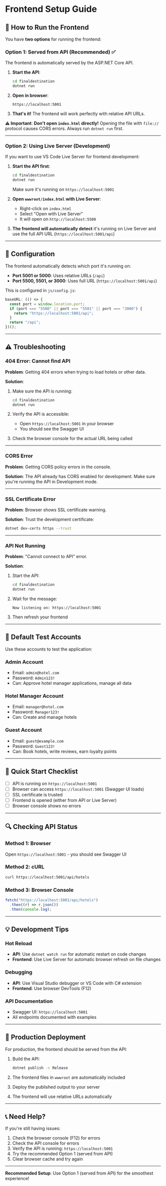 # Frontend Setup Guide

## 🚀 How to Run the Frontend

You have **two options** for running the frontend:

### **Option 1: Served from API (Recommended) ✅**

The frontend is automatically served by the ASP.NET Core API.

1. **Start the API**:

   ```bash
   cd finaldestination
   dotnet run
   ```

2. **Open in browser**:

   ```
   https://localhost:5001
   ```

3. **That's it!** The frontend will work perfectly with relative API URLs.

**⚠️ Important**: **Don't open `index.html` directly!** Opening the file with `file://` protocol causes CORS errors. Always run `dotnet run` first.

---

### **Option 2: Using Live Server (Development)**

If you want to use VS Code Live Server for frontend development:

1. **Start the API first**:

   ```bash
   cd finaldestination
   dotnet run
   ```

   Make sure it's running on `https://localhost:5001`

2. **Open `wwwroot/index.html` with Live Server**:

   - Right-click on `index.html`
   - Select "Open with Live Server"
   - It will open on `http://localhost:5500`

3. **The frontend will automatically detect** it's running on Live Server and use the full API URL (`https://localhost:5001/api`)

---

## 🔧 Configuration

The frontend automatically detects which port it's running on:

- **Port 5001 or 5000**: Uses relative URLs (`/api`)
- **Port 5500, 5501, or 3000**: Uses full URL (`https://localhost:5001/api`)

This is configured in `js/config.js`:

```javascript
baseURL: (() => {
  const port = window.location.port;
  if (port === "5500" || port === "5501" || port === "3000") {
    return "https://localhost:5001/api";
  }
  return "/api";
})();
```

---

## ⚠️ Troubleshooting

### **404 Error: Cannot find API**

**Problem**: Getting 404 errors when trying to load hotels or other data.

**Solution**:

1. Make sure the API is running:

   ```bash
   cd finaldestination
   dotnet run
   ```

2. Verify the API is accessible:

   - Open `https://localhost:5001` in your browser
   - You should see the Swagger UI

3. Check the browser console for the actual URL being called

---

### **CORS Error**

**Problem**: Getting CORS policy errors in the console.

**Solution**: The API already has CORS enabled for development. Make sure you're running the API in Development mode.

---

### **SSL Certificate Error**

**Problem**: Browser shows SSL certificate warning.

**Solution**: Trust the development certificate:

```bash
dotnet dev-certs https --trust
```

---

### **API Not Running**

**Problem**: "Cannot connect to API" error.

**Solution**:

1. Start the API:

   ```bash
   cd finaldestination
   dotnet run
   ```

2. Wait for the message:

   ```
   Now listening on: https://localhost:5001
   ```

3. Then refresh your frontend

---

## 📝 Default Test Accounts

Use these accounts to test the application:

### **Admin Account**

- Email: `admin@hotel.com`
- Password: `Admin123!`
- Can: Approve hotel manager applications, manage all data

### **Hotel Manager Account**

- Email: `manager@hotel.com`
- Password: `Manager123!`
- Can: Create and manage hotels

### **Guest Account**

- Email: `guest@example.com`
- Password: `Guest123!`
- Can: Book hotels, write reviews, earn loyalty points

---

## 🎯 Quick Start Checklist

- [ ] API is running on `https://localhost:5001`
- [ ] Browser can access `https://localhost:5001` (Swagger UI loads)
- [ ] SSL certificate is trusted
- [ ] Frontend is opened (either from API or Live Server)
- [ ] Browser console shows no errors

---

## 🔍 Checking API Status

### **Method 1: Browser**

Open `https://localhost:5001` - you should see Swagger UI

### **Method 2: cURL**

```bash
curl https://localhost:5001/api/hotels
```

### **Method 3: Browser Console**

```javascript
fetch("https://localhost:5001/api/hotels")
  .then((r) => r.json())
  .then(console.log);
```

---

## 💡 Development Tips

### **Hot Reload**

- **API**: Use `dotnet watch run` for automatic restart on code changes
- **Frontend**: Use Live Server for automatic browser refresh on file changes

### **Debugging**

- **API**: Use Visual Studio debugger or VS Code with C# extension
- **Frontend**: Use browser DevTools (F12)

### **API Documentation**

- Swagger UI: `https://localhost:5001`
- All endpoints documented with examples

---

## 🚀 Production Deployment

For production, the frontend should be served from the API:

1. Build the API:

   ```bash
   dotnet publish -c Release
   ```

2. The frontend files in `wwwroot` are automatically included

3. Deploy the published output to your server

4. The frontend will use relative URLs automatically

---

## 📞 Need Help?

If you're still having issues:

1. Check the browser console (F12) for errors
2. Check the API console for errors
3. Verify the API is running: `https://localhost:5001`
4. Try the recommended Option 1 (served from API)
5. Clear browser cache and try again

---

**Recommended Setup**: Use Option 1 (served from API) for the smoothest experience!
